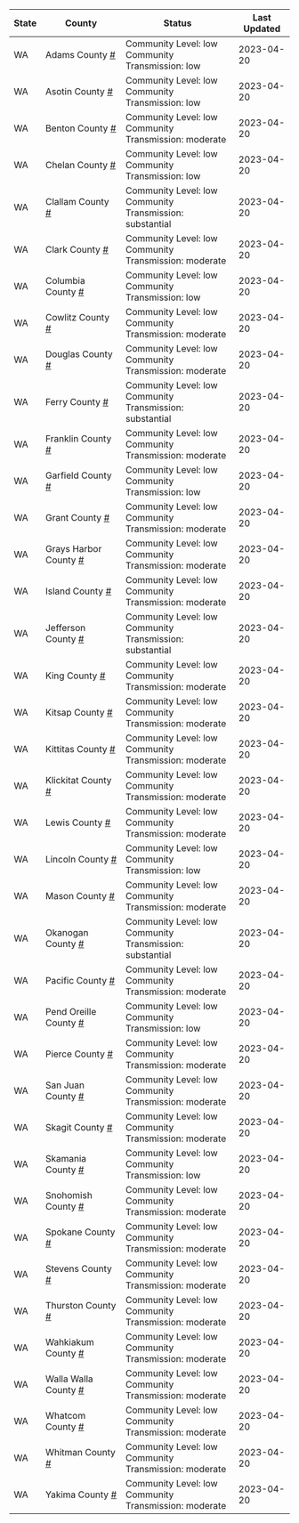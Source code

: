 State | County | Status | Last Updated
--- | --- | --- | --- 
WA | Adams County <a href="#adams_county">#</a> | <a name="adams_county"></a>Community Level: low<br/>Community Transmission: low | 2023-04-20
WA | Asotin County <a href="#asotin_county">#</a> | <a name="asotin_county"></a>Community Level: low<br/>Community Transmission: low | 2023-04-20
WA | Benton County <a href="#benton_county">#</a> | <a name="benton_county"></a>Community Level: low<br/>Community Transmission: moderate | 2023-04-20
WA | Chelan County <a href="#chelan_county">#</a> | <a name="chelan_county"></a>Community Level: low<br/>Community Transmission: low | 2023-04-20
WA | Clallam County <a href="#clallam_county">#</a> | <a name="clallam_county"></a>Community Level: low<br/>Community Transmission: substantial | 2023-04-20
WA | Clark County <a href="#clark_county">#</a> | <a name="clark_county"></a>Community Level: low<br/>Community Transmission: moderate | 2023-04-20
WA | Columbia County <a href="#columbia_county">#</a> | <a name="columbia_county"></a>Community Level: low<br/>Community Transmission: low | 2023-04-20
WA | Cowlitz County <a href="#cowlitz_county">#</a> | <a name="cowlitz_county"></a>Community Level: low<br/>Community Transmission: moderate | 2023-04-20
WA | Douglas County <a href="#douglas_county">#</a> | <a name="douglas_county"></a>Community Level: low<br/>Community Transmission: moderate | 2023-04-20
WA | Ferry County <a href="#ferry_county">#</a> | <a name="ferry_county"></a>Community Level: low<br/>Community Transmission: substantial | 2023-04-20
WA | Franklin County <a href="#franklin_county">#</a> | <a name="franklin_county"></a>Community Level: low<br/>Community Transmission: moderate | 2023-04-20
WA | Garfield County <a href="#garfield_county">#</a> | <a name="garfield_county"></a>Community Level: low<br/>Community Transmission: low | 2023-04-20
WA | Grant County <a href="#grant_county">#</a> | <a name="grant_county"></a>Community Level: low<br/>Community Transmission: moderate | 2023-04-20
WA | Grays Harbor County <a href="#grays_harbor_county">#</a> | <a name="grays_harbor_county"></a>Community Level: low<br/>Community Transmission: moderate | 2023-04-20
WA | Island County <a href="#island_county">#</a> | <a name="island_county"></a>Community Level: low<br/>Community Transmission: moderate | 2023-04-20
WA | Jefferson County <a href="#jefferson_county">#</a> | <a name="jefferson_county"></a>Community Level: low<br/>Community Transmission: substantial | 2023-04-20
WA | King County <a href="#king_county">#</a> | <a name="king_county"></a>Community Level: low<br/>Community Transmission: moderate | 2023-04-20
WA | Kitsap County <a href="#kitsap_county">#</a> | <a name="kitsap_county"></a>Community Level: low<br/>Community Transmission: moderate | 2023-04-20
WA | Kittitas County <a href="#kittitas_county">#</a> | <a name="kittitas_county"></a>Community Level: low<br/>Community Transmission: moderate | 2023-04-20
WA | Klickitat County <a href="#klickitat_county">#</a> | <a name="klickitat_county"></a>Community Level: low<br/>Community Transmission: moderate | 2023-04-20
WA | Lewis County <a href="#lewis_county">#</a> | <a name="lewis_county"></a>Community Level: low<br/>Community Transmission: moderate | 2023-04-20
WA | Lincoln County <a href="#lincoln_county">#</a> | <a name="lincoln_county"></a>Community Level: low<br/>Community Transmission: low | 2023-04-20
WA | Mason County <a href="#mason_county">#</a> | <a name="mason_county"></a>Community Level: low<br/>Community Transmission: moderate | 2023-04-20
WA | Okanogan County <a href="#okanogan_county">#</a> | <a name="okanogan_county"></a>Community Level: low<br/>Community Transmission: substantial | 2023-04-20
WA | Pacific County <a href="#pacific_county">#</a> | <a name="pacific_county"></a>Community Level: low<br/>Community Transmission: moderate | 2023-04-20
WA | Pend Oreille County <a href="#pend_oreille_county">#</a> | <a name="pend_oreille_county"></a>Community Level: low<br/>Community Transmission: low | 2023-04-20
WA | Pierce County <a href="#pierce_county">#</a> | <a name="pierce_county"></a>Community Level: low<br/>Community Transmission: moderate | 2023-04-20
WA | San Juan County <a href="#san_juan_county">#</a> | <a name="san_juan_county"></a>Community Level: low<br/>Community Transmission: moderate | 2023-04-20
WA | Skagit County <a href="#skagit_county">#</a> | <a name="skagit_county"></a>Community Level: low<br/>Community Transmission: moderate | 2023-04-20
WA | Skamania County <a href="#skamania_county">#</a> | <a name="skamania_county"></a>Community Level: low<br/>Community Transmission: low | 2023-04-20
WA | Snohomish County <a href="#snohomish_county">#</a> | <a name="snohomish_county"></a>Community Level: low<br/>Community Transmission: moderate | 2023-04-20
WA | Spokane County <a href="#spokane_county">#</a> | <a name="spokane_county"></a>Community Level: low<br/>Community Transmission: moderate | 2023-04-20
WA | Stevens County <a href="#stevens_county">#</a> | <a name="stevens_county"></a>Community Level: low<br/>Community Transmission: moderate | 2023-04-20
WA | Thurston County <a href="#thurston_county">#</a> | <a name="thurston_county"></a>Community Level: low<br/>Community Transmission: moderate | 2023-04-20
WA | Wahkiakum County <a href="#wahkiakum_county">#</a> | <a name="wahkiakum_county"></a>Community Level: low<br/>Community Transmission: moderate | 2023-04-20
WA | Walla Walla County <a href="#walla_walla_county">#</a> | <a name="walla_walla_county"></a>Community Level: low<br/>Community Transmission: moderate | 2023-04-20
WA | Whatcom County <a href="#whatcom_county">#</a> | <a name="whatcom_county"></a>Community Level: low<br/>Community Transmission: moderate | 2023-04-20
WA | Whitman County <a href="#whitman_county">#</a> | <a name="whitman_county"></a>Community Level: low<br/>Community Transmission: moderate | 2023-04-20
WA | Yakima County <a href="#yakima_county">#</a> | <a name="yakima_county"></a>Community Level: low<br/>Community Transmission: moderate | 2023-04-20
